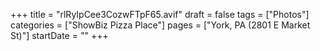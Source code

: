 +++
title = "rlRyIpCee3CozwFTpF65.avif"
draft = false
tags = ["Photos"]
categories = ["ShowBiz Pizza Place"]
pages = ["York, PA (2801 E Market St)"]
startDate = ""
+++

